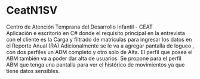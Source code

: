 # CeatN1SV
Centro de Atención Temprana del Desarrollo Infantil - CEAT  
Aplicación e escritorio en C# donde el requisito principal en la entrevista con el cliente es la Carga y filtrado de matriculas para ingresar los datos en el  Reporte Anual (RA)
Adicionalmente se le va a agregar pantalla de logueo , con dos perfiles un ABM completo y otro solo de Alta. El perfil que posea el ABM también va a poder dar alta de usuarios.
Se propone para el perfil ABM que tenga una pantalla para ver el histórico de movimientos ya que tiene datos sensibles. 

